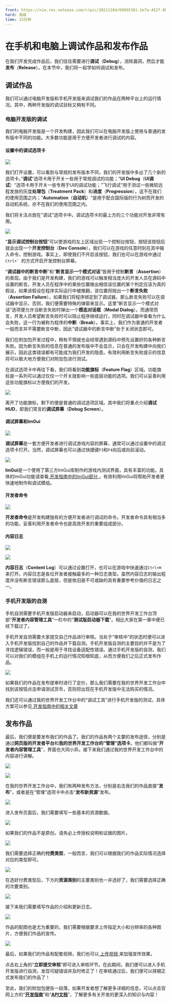 ```yaml
---
front: https://nie.res.netease.com/r/pic/20211104/69055361-2e7a-452f-8b1a-f23e1262a03a.jpg
hard: 高级
time: 15分钟
---
```


# 在手机和电脑上调试作品和发布作品

在我们开发完成作品后，我们往往需要进行**调试**（**Debug**），消除漏洞，然后才能**发布**（**Release**）。在本节中，我们将一起学如何调试和发布。

## 调试作品

我们可以通过电脑开发版和手机开发版来调试我们的作品在两种平台上的运行情况。其中，两种开发版的调试目标又稍有不同。

### 电脑开发版的调试

我们的电脑开发版是一个开发构建，因此我们可以在电脑开发版上使用与普通的发布版中不同的功能。大多数功能是用于方便开发者进行调试的内容。

#### 设置中的调试选项卡

![](./images/18.3_debug.png)

我们打开设置，可以看到与常规的发布版本不同，我们的开发版中多出了几个新的选项卡。”**调试**“选项卡用于开关一些用于常规调试的功能；”**UI Debug**（**UI调试**）“选项卡用于开关一些专用于UI的调试功能；”飞行调试“用于测试一些微软远程发放的灰度**处理包**（**Treatment Pack**）和**进度**（**Progression**），这不在我们的使用范围之内；”**Automation**（**自动机**）“是用于配合国际版的行为树而开发的自动机系统，亦不在我们的使用范围之内。

我们将关注点放在”调试“选项卡中。调试选项卡的最上方的三个功能对开发非常有用。

![](./images/18.3_dev_console.png)

“**显示调试控制台按钮**”可以使游戏的左上区域出现一个控制台按钮，按钮该按钮后就会出现一个**开发控制台**（**Dev Console**），我们可以在游戏的任意时刻在其中输入命令，控制游戏。事实上，即使我们不开启该按钮，我们也可以在游戏中通过``Ctrl+` ``的方式开启开发控制台屏幕。

“**调试器中的断言中断**”和“**断言显示一个模式对话**”皆用于控制**断言**（**Assertion**）的表现。由于我们是开发构建，我们的游戏可以触发相当庞大的开发人员在源码中设置的断言。开发人员在程序中的某些位置做出相信该位置的某个判定应该为真的假设，如果该假设在程序实际运行中被推翻，该位置将抛出一个**断言失败**（**Assertion Failure**）。如果我们将程序绑定到了调试器，那么断言失败可以在调试器中显示，否则，我们便需要特殊的弹窗来显示。这里“断言显示一个模式对话”选项便允许当断言失败时弹出一个**模态对话框**（**Modal Dialog**）。而通常而言，开发人员希望断言失败时可以阻止程序继续运行，同时在调试器中查看为什么会失败，这一行为被称为程序的**中断**（**Break**）。事实上，我们作为普通的开发者一般而言并不需要断言中断，因此“调试器中的断言中断”处于关闭状态即可。

我们在附加包开发过程中，稍有不慎就也会经常遇到源码中预先设置好的各种断言失败。因为断言失败的信息在普通的发布版中不会显示，只会在开发构建中向我们展示，因此这类错误都有可能成为我们开发的隐患。有效利用断言失败提示的信息将可以极大地方便我们对附加包进行测试。

在调试选项卡中再往下看，我们将看到**功能旗标**（**Feature Flag**）区域。功能旗标是一系列可以通过仅仅一个开关就影响一些底层功能的选项。我们可以妥善利用这些功能旗标以方便我们的开发。

![](./images/18.3_debug_2.png)

离开了功能旗标，剩下的便是普通的调试选项区域。其中我们将重点介绍**调试HUD**，即我们常言的**调试屏幕**（**Debug Screen**）。

#### 调试屏幕和ImGui

![](./images/18.3_debug_hud.png)

**调试屏幕**是一套方便开发者进行调试游戏内容的屏幕，通常可以通过设置中的调试选项卡打开。当然，调试屏幕也可以通过快捷键`F3`和`F4`向后或向前滚动。

![](./images/18.3_imgui.png)

**ImGui**是一个使用了第三方ImGui库制作的游戏内测试界面，具有丰富的功能。具体的ImGui功能请查看<a href="../../../../mcguide/30-测试/00-ModPC开发包介绍.html#_3-顶部菜单栏" rel="noopenner"> 开发指南中的ImGui部分 </a>。有效利用ImGui将帮助开发者更快速地制作和调试模组。

#### 开发者命令

![](./images/18.3_command.png)

**开发者命令**是开发构建独有的方便开发者进行调试的命令。开发者命令具有相当多的功能，妥善利用开发者命令也是高效开发的重要组成部分。

#### 内容日志

![](./images/18.3_content_log.png)

![](./images/18.3_content_log_screen.png)

**内容日志**（**Content Log**）可以通过设置打开，也可以在游戏中快速通过`Ctrl+H`来打开。内容日志是各位开发者接触最多的一种日志类型。虽然内容日志的输出程度并没有断言错误那么底层，但是依旧是不可或缺的具有重要参考价值的日志之一。

### 手机开发版的自测

手机自测需要手机开发版启动器来启动，启动器可以在我的世界开发工作台顶部“**开发者内容管理工具**”一栏中的“**测试版启动器下载**”。相比大家在第一章中便已经下载过了。

手机开发自测需要大家提交自己作品进行审核。当处于“审核中”的状态时便可以进入手机开发版找到自己的作品并下载自测。手机开发版自测的主要目的并不是为了寻找逻辑错误，而一般是用于寻找设备适配性错误。通过手机开发版的自测，我们可以对我们的模组在手机上的运行情况知根知底，从而方便我们之后正式发布作品。

![](./images/18.3_current.png)

如果我们的作品在发布提审时进行了定价，那么我们需要在我的世界开发工作台中找到该按钮点击申请测试货币，否则将出现在手机开发版中无法购买的情况。

我们还可以通过我的世界开发工作台中的“调试工具”进行手机开发版的测试，具体方案可以参见<a href="../../../../mcguide/30-测试/1-使用调试工具进行手机和电脑端调试.html" rel="noopenner"> 开发指南中的相关文章 </a>

## 发布作品

最后，我们便是要发布我们的作品了。我们的作品有两个主要的发布途径，分别是通过**网页版的开发者平台**和**我的世界开发工作台的“管理”选项卡**。他们都叫做“**开发者内容管理工具**”，界面也大同小异。接下来我们通过我的世界开发工作台中的内容进行讲解。

![](./images/18.3_release.png)

![](./images/18.3_upload_page.png)

在我的世界开发工作台中，我们有两种发布方法，分别是右击我们的作品直接“**发布**”，或者是在“管理”选项卡中点击“**发布新资源**”发布。

![](./images/18.3_upload.png)

进入发布页面后，我们需要填写一些基本的资源数据。

![](./images/18.3_credit.png)

如果我们的作品不是原创，请务必上传授权说明和证据的图片。

![](./images/18.3_payment_type.png)

我们需要选择正确的**付费类型**，一般而言，我们可以根据我们的作品实际情况选择对应的类型即可。

![](./images/18.3_gameplay.png)

在选好付费类型后，下方的**资源类别**的主要类别也一并选好了，我们需要选择正确的次要类别。

![](./images/18.3_content.png)

接下来我们需要填写作品的介绍和更新日志。

![](./images/18.3_pic.png)

作品的配图也是尤为重要的，我们需要根据要求上传指定大小和分辨率的各种图片，方便我们作品的宣传。

![](./images/18.3_video.png)

最后，如果我们的作品有配套视频，我们也可以<a href="../../../../mcguide/35-上架与入驻/课程06-作品视频格式导出与规范.html" rel="noopenner"> 上传视频 </a>来加强宣传效果。

点击右上角的“**立即提交审核**”即可进入审核环节。在此期间，我们便可以进入手机开发版进行自测，发现可疑错误并及时修正了！在审核通过后，我们便可以择期正式发布我们的作品了！

至此，我们的附加包便告一段落，如果开发者想了解更多详细的信息，可以点击官网上方的“**[开发指南](https://mc.163.com/dev/guide.html)**”和“**[API文档](https://mc.163.com/dev/apidocs.html)**”，了解更多有关开发的更深入的知识与内容！